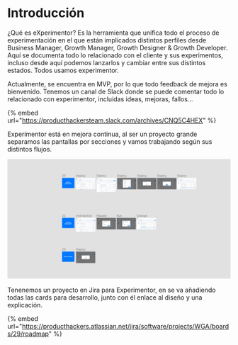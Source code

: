 # Introducción

¿Qué es eXperimentor? Es la herramienta que unifica todo el proceso de experimentación en el que están implicados distintos perfiles desde Business Manager, Growth Manager, Growth Designer & Growth Developer. Aquí se documenta todo lo relacionado con el cliente y sus experimentos, incluso desde aquí podemos lanzarlos y cambiar entre sus distintos estados. Todos usamos experimentor.&#x20;

Actualmente, se encuentra en MVP, por lo que todo feedback de mejora es bienvenido. Tenemos un canal de Slack donde se puede comentar todo lo relacionado con experimentor, incluidas ideas, mejoras, fallos...

{% embed url="https://producthackersteam.slack.com/archives/CNQ5C4HEX" %}

Experimentor está en mejora continua, al ser un proyecto grande separamos las pantallas por secciones y vamos trabajando según sus distintos flujos.

![](<../.gitbook/assets/Captura de pantalla 2022-01-13 a las 9.34.56.png>)

Tenenemos un proyecto en Jira para Experimentor, en se va añadiendo todas las cards para desarrollo, junto con él enlace al diseño y una explicación.

{% embed url="https://producthackers.atlassian.net/jira/software/projects/WGA/boards/29/roadmap" %}
